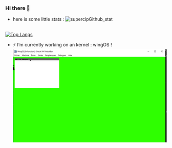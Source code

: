 ### Hi there 👋
- here is some little stats : 
![supercipGithub_stat](https://github-readme-stats.vercel.app/api?username=Supercip971&hide=issues&show_icons=true)
<br><br>

[![Top Langs](https://github-readme-stats.vercel.app/api/top-langs/?username=Supercip971)](https://github.com/anuraghazra/github-readme-stats)

- ⚡ I’m currently working on an kernel : wingOS ! 
![samplePic](https://raw.githubusercontent.com/Supercip971/Supercip971/master/image.png)
<!--
**Supercip971/Supercip971** is a ✨ _special_ ✨ repository because its `README.md` (this file) appears on your GitHub profile.

Here are some ideas to get you started:

- 🔭 I’m currently working on ...
- 🌱 I’m currently learning ...
- 👯 I’m looking to collaborate on ...
- 🤔 I’m looking for help with ...
- 💬 Ask me about ...
- 📫 How to reach me: ...
- 😄 Pronouns: ...
- ⚡ Fun fact: ...
-->
